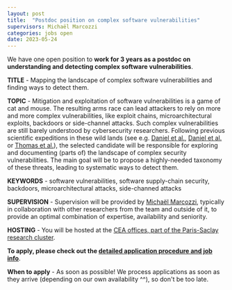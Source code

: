 ```yaml
---
layout: post
title:  "Postdoc position on complex software vulnerabilities"
supervisors: Michaël Marcozzi
categories: jobs open
date: 2023-05-24
---
```

We have one open position to <strong>work for 3 years as a postdoc on understanding and detecting complex software vulnerabilities</strong>.

<strong>TITLE</strong> - Mapping the landscape of complex software vulnerabilities and finding ways to detect them.

<strong>TOPIC</strong> - Mitigation and exploitation of software vulnerabilities is a game of cat and mouse. The resulting arms race can lead attackers to rely on more and more complex vulnerabilities, like exploit chains, microarchitectural exploits, backdoors or side-channel attacks. Such complex vulnerabilities are still barely understood by cybersecurity researchers. Following previous scientific expeditions in these wild lands (see e.g. [Daniel et al.][SP2020], [Daniel et al.][NDSS2021] or [Thomas et al.][backdoors]), the selected candidate will be responsible for exploring and documenting (parts of) the landscape of complex security vulnerabilities. The main goal will be to propose a highly-needed taxonomy of these threats, leading to systematic ways to detect them.    

<strong>KEYWORDS</strong> - software vulnerabilities, software supply-chain security, backdoors, microarchitectural attacks, side-channed attacks

<strong>SUPERVISION</strong> - Supervision will be provided by [Michaël Marcozzi][marcozzi], typically in collaboration with other researchers from the team and outside of it, to provide an optimal combination of expertise, availability and seniority.

<strong>HOSTING</strong> - You will be hosted at the [CEA offices, part of the Paris-Saclay research cluster][nano].

<strong>To apply, please check out the [detailed application procedure and job info][procedure]</strong>.

<strong>When to apply</strong> - As soon as possible! We process applications as soon as they arrive (depending on our own availability ^^), so don't be too late.



[procedure]: https://binsec.github.io/jobs#practical-details-about-the-hiring-procedure-and-the-positions
[list]: https://list.cea.fr/en/cybersecurity-toward-safety-and-privacy-by-design/
[shangai]: https://www.shanghairanking.com/institution/paris-saclay-university
[clarivate]: https://clarivate.com/derwent/top100innovators/company/cea-french-alternative-energies-and-atomic-energy-commission/
[backdoors]: https://dx.doi.org/10.1007/978-3-030-00470-5_5
[NDSS2021]: https://binsec.github.io/nutshells/ndss-21.html
[SP2020]: https://binsec.github.io/nutshells/sp-20.html
[CAV2021]: https://binsec.github.io/nutshells/cav-21.html
[VMCAI2022]: https://binsec.github.io/nutshells/vmcai-22.html
[RTAS2021]: https://binsec.github.io/nutshells/rtas-21.html
[fps]: https://binsec.github.io/nutshells/fps-21.html
[ndssfuzz]: https://binsec.github.io/nutshells/fuzzing-22.html
[fuzzing]: https://www.fuzzingbook.org/
[bardin]: http://sebastien.bardin.free.fr/
[lemerre]: https://binsec.github.io/people/lemerre.html
[marcozzi]: http://www.marcozzi.net
[team]: https://binsec.github.io/#people
[nano]: https://goo.gl/maps/Swn77dLqrKQki7zt9
[publications]: https://binsec.github.io/publications
[walloffame]: https://binsec.github.io/achievements
[website]: https://binsec.github.io
[scienceaccueil]: https://www.science-accueil.org/en/
[ciup]: https://www.ciup.fr/en/
